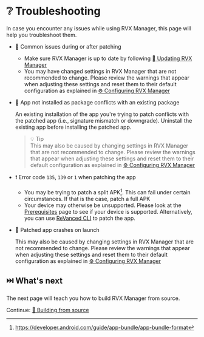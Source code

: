 # ❔ Troubleshooting

In case you encounter any issues while using RVX Manager, this page will help you troubleshoot them.

- 💉 Common issues during or after patching

  - Make sure RVX Manager is up to date by following [🔄 Updating RVX Manager](2_3_updating.md)
  - You may have changed settings in RVX Manager that are not recommended to change. Please review the warnings that appear when adjusting these settings and reset them to their default configuration as explained in [⚙️ Configuring RVX Manager](2_4_settings.md)

- 🚫 App not installed as package conflicts with an existing package

  An existing installation of the app you're trying to patch conflicts with the patched app (i.e., signature mismatch or downgrade). Uninstall the existing app before installing the patched app.

  > 💡 Tip  
  > This may also be caused by changing settings in RVX Manager that are not recommended to change. Please review the warnings that appear when adjusting these settings and reset them to their default configuration as explained in [⚙️ Configuring RVX Manager](2_4_settings.md)

- ❗️ Error code `135`, `139` or `1` when patching the app

  - You may be trying to patch a split APK[^1]. This can fail under certain circumstances. If that is the case, patch a full APK
  - Your device may otherwise be unsupported. Please look at the [Prerequisites](0_prerequisites.md) page to see if your device is supported. Alternatively, you can use [ReVanced CLI](https://github.com/revanced/revanced-cli) to patch the app.

- 🚨 Patched app crashes on launch

  This may also be caused by changing settings in RVX Manager that are not recommended to change. Please review the warnings that appear when adjusting these settings and reset them to their default configuration as explained in [⚙️ Configuring RVX Manager](2_4_settings.md)

## ⏭️ What's next

The next page will teach you how to build RVX Manager from source.

Continue: [🔨 Building from source](4_building.md)

[^1]: https://developer.android.com/guide/app-bundle/app-bundle-format
